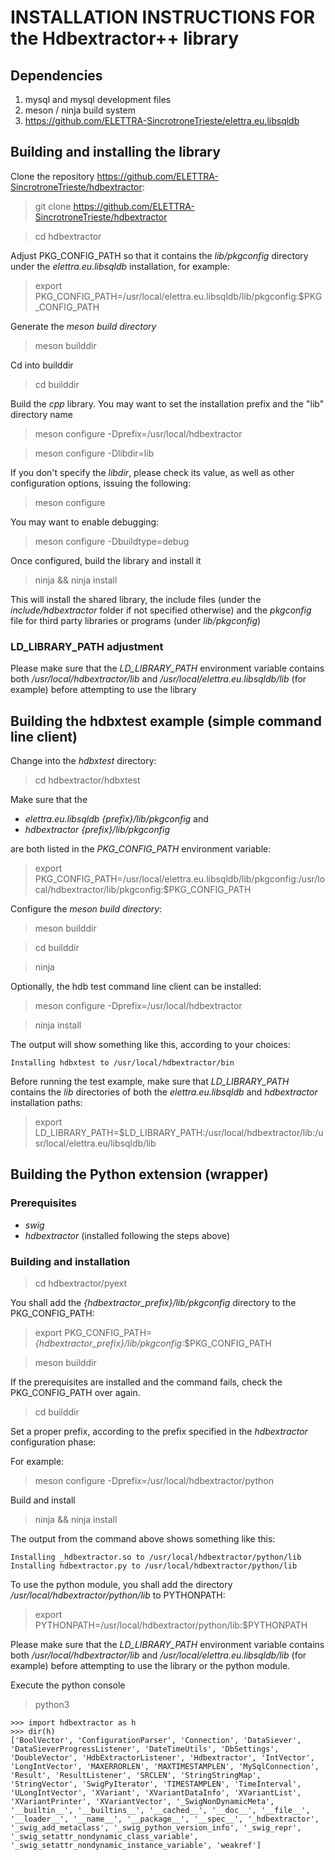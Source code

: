 # INSTALLATION INSTRUCTIONS FOR the Hdbextractor++ library

## Dependencies

1. mysql and mysql development files
2. meson / ninja build system
3. https://github.com/ELETTRA-SincrotroneTrieste/elettra.eu.libsqldb

## Building and installing the library

Clone the repository https://github.com/ELETTRA-SincrotroneTrieste/hdbextractor:

> git clone https://github.com/ELETTRA-SincrotroneTrieste/hdbextractor

> cd hdbextractor

Adjust PKG_CONFIG_PATH so that it contains the *lib/pkgconfig* directory under the
*elettra.eu.libsqldb* installation, for example:

> export PKG_CONFIG_PATH=/usr/local/elettra.eu.libsqldb/lib/pkgconfig:$PKG_CONFIG_PATH

Generate the *meson build directory*

> meson builddir

Cd into builddir

> cd builddir

Build the *cpp* library. You may want to set the installation prefix and the "lib" 
directory name

> meson configure -Dprefix=/usr/local/hdbextractor

> meson configure -Dlibdir=lib

If you don't specify the *libdir*, please check its value, as well as other configuration
options, issuing the following:

> meson configure

You may want to enable debugging:

> meson configure -Dbuildtype=debug

Once configured, build the library and install it

> ninja && ninja install

This will install the shared library, the include files (under the *include/hdbextractor* folder
if not specified otherwise) and the *pkgconfig* file for third party libraries or programs 
(under *lib/pkgconfig*)

### LD_LIBRARY_PATH adjustment

Please make sure that the *LD_LIBRARY_PATH* environment variable contains both
*/usr/local/hdbextractor/lib* and */usr/local/elettra.eu.libsqldb/lib* (for example)
before attempting to use the library

## Building the hdbxtest example (simple command line client)

Change into the *hdbxtest* directory:

> cd hdbextractor/hdbxtest

Make sure that the 

- *elettra.eu.libsqldb* *{prefix}/lib/pkgconfig* and
- *hdbextractor* *{prefix}/lib/pkgconfig*

are both listed in the *PKG_CONFIG_PATH* environment variable:

> export PKG_CONFIG_PATH=/usr/local/elettra.eu.libsqldb/lib/pkgconfig:/usr/local/hdbextractor/lib/pkgconfig:$PKG_CONFIG_PATH

Configure the *meson build directory*:

> meson builddir

> cd builddir

> ninja 

Optionally, the hdb test command line client can be installed:

> meson configure -Dprefix=/usr/local/hdbextractor

> ninja install

The output will show something like this, according to your choices:

```
Installing hdbxtest to /usr/local/hdbextractor/bin
```

Before running the test example, make sure that *LD_LIBRARY_PATH* contains the *lib* directories
of both the *elettra.eu.libsqldb* and *hdbextractor* installation paths:

> export LD_LIBRARY_PATH=$LD_LIBRARY_PATH:/usr/local/hdbextractor/lib:/usr/local/elettra.eu/libsqldb/lib

## Building the Python extension (wrapper)

### Prerequisites

- *swig* 
- *hdbextractor* (installed following the steps above)

### Building and installation

> cd hdbextractor/pyext

You shall add the *{hdbextractor_prefix}/lib/pkgconfig* directory to the PKG_CONFIG_PATH:

> export PKG_CONFIG_PATH=*{hdbextractor_prefix}/lib/pkgconfig*:$PKG_CONFIG_PATH

> meson builddir

If the prerequisites are installed and the command fails, check the PKG_CONFIG_PATH over again.

> cd builddir

Set a proper prefix, according to the prefix specified in the *hdbextractor* configuration phase:

For example:

> meson configure -Dprefix=/usr/local/hdbextractor/python

Build and install

> ninja && ninja install

The output from the command above shows something like  this:

```
Installing _hdbextractor.so to /usr/local/hdbextractor/python/lib
Installing hdbextractor.py to /usr/local/hdbextractor/python/lib
```

To use the python module, you shall add the directory */usr/local/hdbextractor/python/lib*
to PYTHONPATH:

> export PYTHONPATH=/usr/local/hdbextractor/python/lib:$PYTHONPATH

Please make sure that the *LD_LIBRARY_PATH* environment variable contains both
*/usr/local/hdbextractor/lib* and */usr/local/elettra.eu.libsqldb/lib* (for example)
before attempting to use the library or the python module.

Execute the python console

> python3

```
>>> import hdbextractor as h
>>> dir(h)
['BoolVector', 'ConfigurationParser', 'Connection', 'DataSiever', 'DataSieverProgressListener', 'DateTimeUtils', 'DbSettings', 'DoubleVector', 'HdbExtractorListener', 'Hdbextractor', 'IntVector', 'LongIntVector', 'MAXERRORLEN', 'MAXTIMESTAMPLEN', 'MySqlConnection', 'Result', 'ResultListener', 'SRCLEN', 'StringStringMap', 'StringVector', 'SwigPyIterator', 'TIMESTAMPLEN', 'TimeInterval', 'ULongIntVector', 'XVariant', 'XVariantDataInfo', 'XVariantList', 'XVariantPrinter', 'XVariantVector', '_SwigNonDynamicMeta', '__builtin__', '__builtins__', '__cached__', '__doc__', '__file__', '__loader__', '__name__', '__package__', '__spec__', '_hdbextractor', '_swig_add_metaclass', '_swig_python_version_info', '_swig_repr', '_swig_setattr_nondynamic_class_variable', '_swig_setattr_nondynamic_instance_variable', 'weakref']
```


